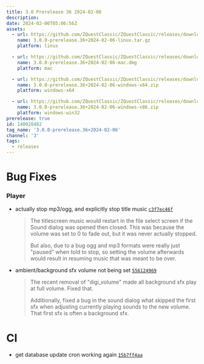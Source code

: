 ```yaml
---
title: 3.0 Prerelease 36 2024-02-06
description: 
date: 2024-02-06T05:06:56Z
assets: 
  - url: https://github.com/ZQuestClassic/ZQuestClassic/releases/download/3.0.0-prerelease.36%2B2024-02-06/3.0.0-prerelease.36%2B2024-02-06-linux.tar.gz
    name: 3.0.0-prerelease.36+2024-02-06-linux.tar.gz
    platform: linux

  - url: https://github.com/ZQuestClassic/ZQuestClassic/releases/download/3.0.0-prerelease.36%2B2024-02-06/3.0.0-prerelease.36%2B2024-02-06-mac.dmg
    name: 3.0.0-prerelease.36+2024-02-06-mac.dmg
    platform: mac

  - url: https://github.com/ZQuestClassic/ZQuestClassic/releases/download/3.0.0-prerelease.36%2B2024-02-06/3.0.0-prerelease.36%2B2024-02-06-windows-x64.zip
    name: 3.0.0-prerelease.36+2024-02-06-windows-x64.zip
    platform: windows-x64

  - url: https://github.com/ZQuestClassic/ZQuestClassic/releases/download/3.0.0-prerelease.36%2B2024-02-06/3.0.0-prerelease.36%2B2024-02-06-windows-x86.zip
    name: 3.0.0-prerelease.36+2024-02-06-windows-x86.zip
    platform: windows-win32
prerelease: true
id: 140028482
tag_name: '3.0.0-prerelease.36+2024-02-06'
channel: '3'
tags:
  - releases
---
```





# Bug Fixes

### Player

- actually stop mp3/ogg, and explicitly stop title music [`c3f7ec46f`](https://github.com/ZQuestClassic/ZQuestClassic/commit/c3f7ec46fd72b3cf3f712528cd2ec0df231cd25e)
   &nbsp;
   >The titlescreen music would restart in the file select screen if the Sound dialog was opened then closed. This was because the volume was set to 0 to fade out, but it was never actually stopped.  
   >
   >But also, due to a bug ogg and mp3 formats were really just "paused" when told to stop, so setting the volume afterwards would result in resuming music that was meant to be over. 
   >
- ambient/background sfx volume not being set [`556124969`](https://github.com/ZQuestClassic/ZQuestClassic/commit/556124969410738ac3f1190054f6bb4dc853017a)
   &nbsp;
   >The recent removal of "digi_volume" made all background sfx play at full volume. Fixed that.  
   >
   >Additionally, fixed a bug in the sound dialog what skipped the first sfx when adjusting currently playing sounds to the new volume. That first sfx is often a background sfx. 
   >

# CI

- get database update cron working again [`15b7ff4aa`](https://github.com/ZQuestClassic/ZQuestClassic/commit/15b7ff4aa5da3829107662191d7444126e4040e8)
